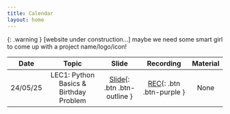 ```yaml
---
title: Calendar
layout: home
---
```


{: .warning }
[website under construction...] maybe we need some smart girl to come up with a project name/logo/icon!



|   Date   |                 Topic                  |              Slide              |                    Recording                    | Material |
| :------: | :------------------------------------: | :-----------------------------: | :---------------------------------------------: | :------: |
| 24/05/25 | LEC1: Python Basics & Birthday Problem | [Slide](){: .btn .btn-outline } | [REC](https://youtube.com){: .btn .btn-purple } |   None   |



